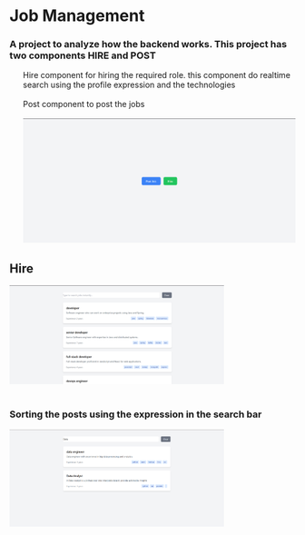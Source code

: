 # Job Management 
### A project to analyze how the backend works. This project has two components <b>HIRE and POST</b> 
<ul style:"circle" color:"white">
  <ls>Hire component for hiring the required role. this component do realtime search using the profile expression and the technologies</ls><br><br>
  <ls>Post component to post the jobs</ls><br><br>
  <img src = "https://github.com/Adhil-Bin-Nadeer/Test_Program/blob/main/Images/Screenshot%202025-06-04%20123253.png" height="50%"  =>
</ul>

## Hire
<img src="https://github.com/Adhil-Bin-Nadeer/Test_Program/blob/main/Images/Screenshot%202025-06-04%20123305.png"  height = "50%"  width = "75%"><br><br>
###  Sorting the posts using the expression in the search bar

<img src="https://github.com/Adhil-Bin-Nadeer/Test_Program/blob/main/Images/Screenshot%202025-06-04%20123318.png" height="50%" width="75%">




